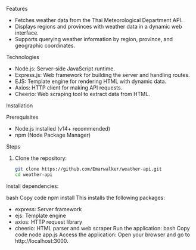 Features
- Fetches weather data from the Thai Meteorological Department API.
- Displays regions and provinces with weather data in a dynamic web interface.
- Supports querying weather information by region, province, and geographic coordinates.

Technologies
- Node.js: Server-side JavaScript runtime.
- Express.js: Web framework for building the server and handling routes.
- EJS: Template engine for rendering HTML with dynamic data.
- Axios: HTTP client for making API requests.
- Cheerio: Web scraping tool to extract data from HTML.

Installation

Prerequisites
- Node.js installed (v14+ recommended)
- npm (Node Package Manager)

Steps
1. Clone the repository:
   ```bash
   git clone https://github.com/Emarwalker/weather-api.git
   cd weather-api
Install dependencies:

bash
Copy code
npm install
This installs the following packages:
- express: Server framework
- ejs: Template engine
- axios: HTTP request library
- cheerio: HTML parser and web scraper
Run the application:
bash
Copy code
node app.js
Access the application: Open your browser and go to http://localhost:3000.
